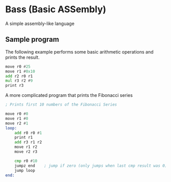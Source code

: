 # Bass (Basic ASSembly)

A simple assembly-like language

## Sample program

The following example performs some basic arithmetic operations and prints the result.

```asm
move r0 #25
move r1 #0x10
add r2 r0 r1
mul r3 r2 #9
print r3
```

A more complicated program that prints the Fibonacci series
```asm
; Prints first 10 numbers of the Fibonacci Series

move r0 #0
move r1 #0
move r2 #1
loop:
    add r0 r0 #1
    print r1
    add r3 r1 r2
    move r1 r2
    move r2 r3

    cmp r0 #10
    jumpz end    ; jump if zero (only jumps when last cmp result was 0)
    jump loop
end:

```
